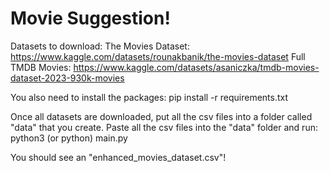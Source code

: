 # Movie Suggestion!

Datasets to download:
The Movies Dataset: https://www.kaggle.com/datasets/rounakbanik/the-movies-dataset
Full TMDB Movies: https://www.kaggle.com/datasets/asaniczka/tmdb-movies-dataset-2023-930k-movies

You also need to install the packages:
pip install -r requirements.txt

Once all datasets are downloaded, put all the csv files into a folder called "data" that you create. Paste all the csv files into the "data" folder and run:
python3 (or python) main.py

You should see an "enhanced_movies_dataset.csv"!
